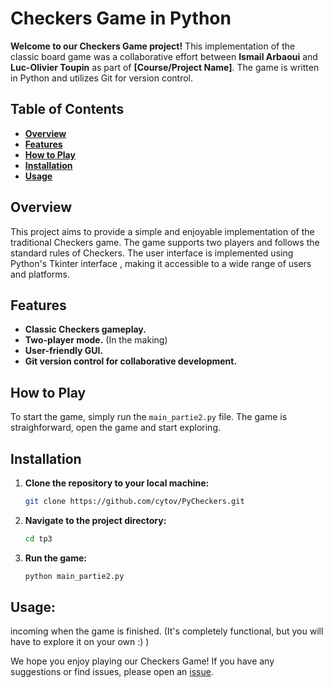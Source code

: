 # Checkers Game in Python

**Welcome to our Checkers Game project!** This implementation of the classic board game was a collaborative effort between **Ismail Arbaoui** and **Luc-Olivier Toupin** as part of **[Course/Project Name]**. The game is written in Python and utilizes Git for version control.

## Table of Contents
- [**Overview**](#overview)
- [**Features**](#features)
- [**How to Play**](#how-to-play)
- [**Installation**](#installation)
- [**Usage**](#usage)

## Overview

This project aims to provide a simple and enjoyable implementation of the traditional Checkers game. The game supports two players and follows the standard rules of Checkers. The user interface is implemented using Python's Tkinter interface , making it accessible to a wide range of users and platforms.

## Features

- **Classic Checkers gameplay.**
- **Two-player mode.** (In the making)
- **User-friendly GUI.**
- **Git version control for collaborative development.**

## How to Play

To start the game, simply run the `main_partie2.py` file.
The game is straighforward, open the game and start exploring.

## Installation

1. **Clone the repository to your local machine:**

    ```bash
    git clone https://github.com/cytov/PyCheckers.git
    ```

2. **Navigate to the project directory:**

    ```bash
    cd tp3
    ```

3. **Run the game:**

    ```bash
    python main_partie2.py
    ```

## Usage:
incoming when the game is finished. (It's completely functional, but you will have to explore it on your own :) )


We hope you enjoy playing our Checkers Game! If you have any suggestions or find issues, please open an [issue](https://github.com/cytov/tp3/issues).
